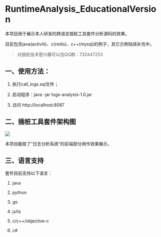 # RuntimeAnalysis_EducationalVersion

本项目用于展示本人研发的跨语言插桩工具套件分析源码的效果。

目前包含java(activiti)、c(redis)、c++(mysql)的例子，其它示例陆续补充中。

> 对插桩技术感兴趣可以加QQ群：732447253

## 一、使用方法：

1. 执行call_logs.sql文件；

2. 启动程序：java -jar logs-analysis-1.0.jar

3. 访问 http://localhost:8087

## 二、插桩工具套件架构图

![ ](https://raw.githubusercontent.com/zhonghuajin/RuntimeAnalysis_EducationalVersion/master/%E6%8F%92%E6%A1%A9%E5%A5%97%E4%BB%B6%E6%9E%B6%E6%9E%84.jpg)

本项目截取了“日志分析系统”的前端部分用作效果展示。

## 三、语言支持

套件目前支持以下语言：

1. java

2. python

3. go

4. js/ts

5. c/c++/objective-c

6. c#

